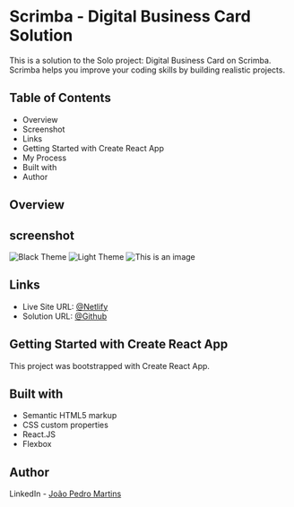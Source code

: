 # Scrimba - Digital Business Card Solution

This is a solution to the Solo project: Digital Business Card on Scrimba. Scrimba helps you improve your coding skills by building realistic projects.

## Table of Contents

- Overview
- Screenshot
- Links
- Getting Started with Create React App
- My Process
- Built with
- Author

## Overview

## screenshot

![Black Theme](../frontend/src/assets/images/screenshot1.png)
![Light Theme](../frontend/src/assets/images/screenshot2.png)
![This is an image](https://myoctocat.com/assets/images/base-octocat.svg)

## Links

- Live Site URL: [@Netlify](https://scrimba-joao-business-card.netlify.app)
- Solution URL: [@Github](https://github.com/joao82/business-card)

## Getting Started with Create React App

This project was bootstrapped with Create React App.

## Built with

- Semantic HTML5 markup
- CSS custom properties
- React.JS
- Flexbox

## Author

LinkedIn - [João Pedro Martins](https://www.linkedin.com/in/joão-pedro-martins-755ba64b/)
